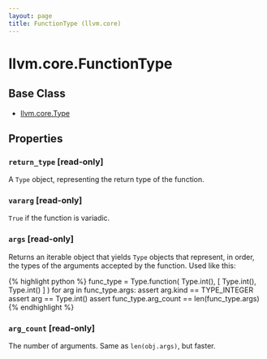 ```yaml
---
layout: page
title: FunctionType (llvm.core)
---
```


# llvm.core.FunctionType

## Base Class

- [llvm.core.Type](llvm.core.Type.html)

## Properties

### `return_type` \[read-only\]

A `Type` object, representing the return type of the function.

### `vararg` \[read-only\]

`True` if the function is variadic.


### `args` \[read-only\]

Returns an iterable object that yields `Type` objects that
represent, in order, the types of the arguments accepted by the
function. Used like this:

{% highlight python %}
func_type = Type.function( Type.int(), [ Type.int(), Type.int() ] )
for arg in func_type.args:
    assert arg.kind == TYPE_INTEGER
    assert arg == Type.int()
assert func_type.arg_count == len(func_type.args)
{% endhighlight %}


### `arg_count` \[read-only\]

The number of arguments. Same as `len(obj.args)`, but faster.


